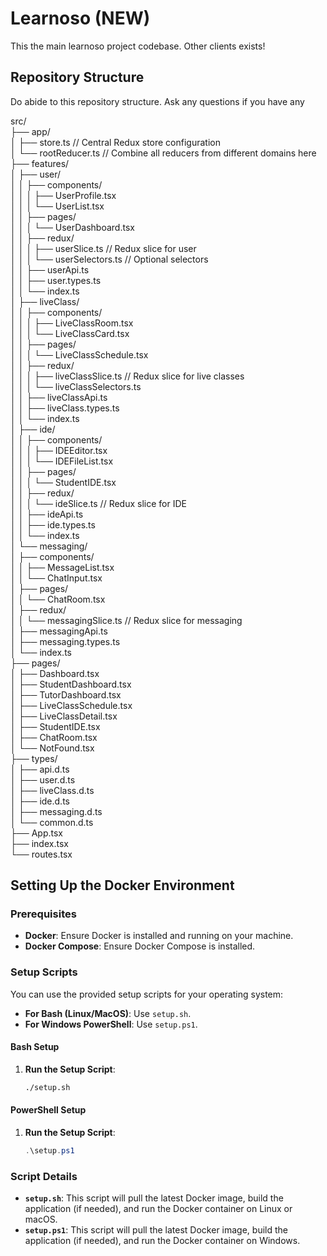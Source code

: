 # Learnoso (NEW)

This the main learnoso project codebase. Other clients exists!

## Repository Structure

Do abide to this repository structure. Ask any questions if you have any

src/ </br>
├── app/ </br>
│ ├── store.ts // Central Redux store configuration </br>
│ └── rootReducer.ts // Combine all reducers from different domains here </br>
├── features/ </br>
│ ├── user/ </br>
│ │ ├── components/ </br>
│ │ │ ├── UserProfile.tsx </br>
│ │ │ └── UserList.tsx </br>
│ │ ├── pages/ </br>
│ │ │ └── UserDashboard.tsx </br>
│ │ ├── redux/ </br>
│ │ │ ├── userSlice.ts // Redux slice for user </br>
│ │ │ └── userSelectors.ts // Optional selectors </br>
│ │ ├── userApi.ts </br>
│ │ ├── user.types.ts </br>
│ │ └── index.ts </br>
│ ├── liveClass/ </br>
│ │ ├── components/ </br>
│ │ │ ├── LiveClassRoom.tsx </br>
│ │ │ └── LiveClassCard.tsx </br>
│ │ ├── pages/ </br>
│ │ │ └── LiveClassSchedule.tsx </br>
│ │ ├── redux/ </br>
│ │ │ ├── liveClassSlice.ts // Redux slice for live classes </br>
│ │ │ └── liveClassSelectors.ts </br>
│ │ ├── liveClassApi.ts </br>
│ │ ├── liveClass.types.ts </br>
│ │ └── index.ts </br>
│ ├── ide/ </br>
│ │ ├── components/ </br>
│ │ │ ├── IDEEditor.tsx </br>
│ │ │ └── IDEFileList.tsx </br>
│ │ ├── pages/ </br>
│ │ │ └── StudentIDE.tsx </br>
│ │ ├── redux/ </br>
│ │ │ └── ideSlice.ts // Redux slice for IDE </br>
│ │ ├── ideApi.ts </br>
│ │ ├── ide.types.ts </br>
│ │ └── index.ts </br>
│ └── messaging/ </br>
│ ├── components/ </br>
│ │ ├── MessageList.tsx </br>
│ │ └── ChatInput.tsx </br>
│ ├── pages/ </br>
│ │ └── ChatRoom.tsx </br>
│ ├── redux/ </br>
│ │ └── messagingSlice.ts // Redux slice for messaging </br>
│ ├── messagingApi.ts </br>
│ ├── messaging.types.ts </br>
│ └── index.ts </br>
├── pages/ </br>
│ ├── Dashboard.tsx </br>
│ ├── StudentDashboard.tsx </br>
│ ├── TutorDashboard.tsx </br>
│ ├── LiveClassSchedule.tsx </br>
│ ├── LiveClassDetail.tsx </br>
│ ├── StudentIDE.tsx </br>
│ ├── ChatRoom.tsx </br>
│ └── NotFound.tsx </br>
├── types/ </br>
│ ├── api.d.ts </br>
│ ├── user.d.ts </br>
│ ├── liveClass.d.ts </br>
│ ├── ide.d.ts </br>
│ ├── messaging.d.ts </br>
│ └── common.d.ts </br>
├── App.tsx </br>
├── index.tsx </br>
└── routes.tsx </br>

## Setting Up the Docker Environment

### Prerequisites

- **Docker**: Ensure Docker is installed and running on your machine.
- **Docker Compose**: Ensure Docker Compose is installed.

### Setup Scripts

You can use the provided setup scripts for your operating system:

- **For Bash (Linux/MacOS)**: Use `setup.sh`.
- **For Windows PowerShell**: Use `setup.ps1`.

#### Bash Setup

1. **Run the Setup Script**:

   ```bash
   ./setup.sh
   ```

#### PowerShell Setup

1. **Run the Setup Script**:

   ```powershell
   .\setup.ps1
   ```

### Script Details

- **`setup.sh`**: This script will pull the latest Docker image, build the application (if needed), and run the Docker container on Linux or macOS.
- **`setup.ps1`**: This script will pull the latest Docker image, build the application (if needed), and run the Docker container on Windows.

